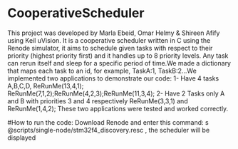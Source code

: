 # CooperativeScheduler
This project was developed by Marla Ebeid, Omar Helmy & Shireen Afify using Keil uVision. It is a cooperative scheduler written in C using the Renode simulator, it aims to schedule given tasks with respect to their priority (highest priority first) and it handles up to 8 priority levels. Any task can rerun itself and sleep for a specific period of time.We made a dictionary that maps each task to an id, for example, TaskA:1, TaskB:2...We implemented two applications to demonstrate our code: 
1- Have 4 tasks A,B,C,D, ReRunMe(13,4,1); ReRunMe(7,1,2);ReRunMe(4,2,3);ReRunMe(11,3,4); 
2- Have 2 Tasks only A and B with priorities 3 and 4 respectively ReRunMe(3,3,1) and ReRunMe(1,4,2);
These two applications were tested and worked correctly. 

#How to run the code:
Download Renode and enter this command: s @scripts/single-node/stm32f4_discovery.resc , the scheduler will be displayed 
